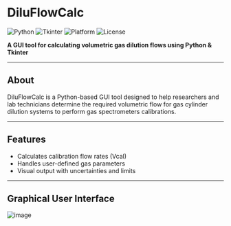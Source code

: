 # DiluFlowCalc

![Python](https://img.shields.io/badge/python-3.12-blue)
![Tkinter](https://img.shields.io/badge/UI-Tkinter-green)
![Platform](https://img.shields.io/badge/platform-Windows%20%7C%20Linux-lightgrey)
![License](https://img.shields.io/github/license/NATRIST-0/DiluFlowCalc?cacheBust=1)

**A GUI tool for calculating volumetric gas dilution flows using Python & Tkinter**

---

## About

DiluFlowCalc is a Python-based GUI tool designed to help researchers and lab technicians determine the required volumetric flow for gas cylinder dilution systems to perform gas spectrometers calibrations.

---

## Features
- Calculates calibration flow rates (Vcal)
- Handles user-defined gas parameters
- Visual output with uncertainties and limits

---

## Graphical User Interface

![image](https://github.com/user-attachments/assets/80ed6dee-a349-4b08-be05-7a389d227b16)




